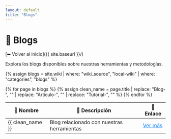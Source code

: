 ```yaml
---
layout: default
title: "Blogs"
---
```


# 📖 Blogs

[⬅ Volver al inicio]({{ site.baseurl }}/)

Explora los blogs disponibles sobre nuestras herramientas y metodologías.

{% assign blogs = site.wiki | where: "wiki_source", "local-wiki" | where: "categories", "blogs" %}

<table>
  <thead>
    <tr>
      <th>📄 Nombre</th>
      <th>📌 Descripción</th>
      <th>🔗 Enlace</th>
    </tr>
  </thead>
  <tbody>
    {% for page in blogs %}
      {% assign clean_name = page.title | replace: "Blog-", "" | replace: "Articulo-", "" | replace: "Tutorial-", "" %}
      <tr>
        <td>{{ clean_name }}</td>
        <td>Blog relacionado con nuestras herramientas</td>
        <td><a class="btn btn-primary text-dark" href="{{ page.url | relative_url }}" style="color: #007bff; text-decoration: underline;">Ver más</a></td>
      </tr>
    {% endfor %}
  </tbody>
</table>
